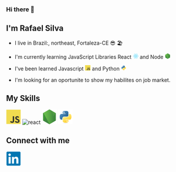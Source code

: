 ### Hi there 👋
## I'm Rafael Silva
- I live in Brazil:, northeast, Fortaleza-CE 😎 🏖️
- I'm currently learning JavaScript Libraries React <img src="https://raw.githubusercontent.com/devicons/devicon/master/icons/react/react-original.svg" alt="react" width="15" height="15" style="max-width:100%"></img> and Node <img src="https://raw.githubusercontent.com/devicons/devicon/master/icons/nodejs/nodejs-original.svg" alt="node" width="15" height="15" style="max-width:100%"></img>

- I've been learned Javascript <img src="https://raw.githubusercontent.com/devicons/devicon/master/icons/javascript/javascript-original.svg" alt="javascript" width="15" height="15" style="max-width:100%"></img> and Python <img src="https://raw.githubusercontent.com/devicons/devicon/master/icons/python/python-original.svg" alt="javascript" width="15" height="15" style="max-width:100%"></img>

  
- I'm looking for an oportunite to show my habilites on job market.

## My Skills
<img src="https://raw.githubusercontent.com/devicons/devicon/master/icons/javascript/javascript-original.svg" alt="javascript" width="40" height="40" style="max-width:100%"></img>
<img src="https://cdn.jsdelivr.net/gh/devicons/devicon/icons/react/react-original.svg" alt="react" width="40" height="40" style="max-width:100%"/> 
<img src="https://raw.githubusercontent.com/devicons/devicon/master/icons/nodejs/nodejs-original.svg" alt="node" width="40" height="40" style="max-width:100%"></img>
<img src="https://raw.githubusercontent.com/devicons/devicon/master/icons/python/python-original.svg" alt="javascript" width="40" height="40" style="max-width:100%"></img>


## Connect with me
<a href="https://www.linkedin.com/in/rafael-silva-37510274/">
<img src="https://raw.githubusercontent.com/devicons/devicon/master/icons/linkedin/linkedin-original.svg" alt="linkedin" width="40" height="40" style="max-width:100%;"></img>





<!--
**MSilvaRafael/MSilvaRafael** is a ✨ _special_ ✨ repository because its `README.md` (this file) appears on your GitHub profile.

Here are some ideas to get you started:

- 🔭 I’m currently working on ...
- 🌱 I’m currently learning ...
- 👯 I’m looking to collaborate on ...
- 🤔 I’m looking for help with ...
- 💬 Ask me about ...
- 📫 How to reach me: ...
- 😄 Pronouns: ...
- ⚡ Fun fact: ...
-->

